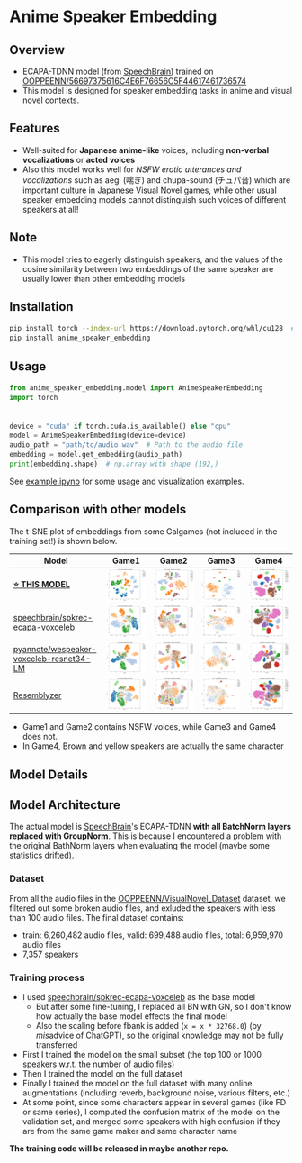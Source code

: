 # Anime Speaker Embedding

## Overview

- ECAPA-TDNN model (from [SpeechBrain](https://github.com/speechbrain/speechbrain)) trained on [OOPPEENN/56697375616C4E6F76656C5F44617461736574](https://huggingface.co/datasets/OOPPEENN/56697375616C4E6F76656C5F44617461736574)
- This model is designed for speaker embedding tasks in anime and visual novel contexts.

## Features

- Well-suited for **Japanese anime-like** voices, including **non-verbal vocalizations** or **acted voices**
- Also this model works well for *NSFW erotic utterances and vocalizations* such as aegi (喘ぎ) and chupa-sound (チュパ音) which are important culture in Japanese Visual Novel games, while other usual speaker embedding models cannot distinguish such voices of different speakers at all!

## Note

- This model tries to eagerly distinguish speakers, and the values of the cosine similarity between two embeddings of the same speaker are usually lower than other embedding models

## Installation

```bash
pip install torch --index-url https://download.pytorch.org/whl/cu128  # if you want to use GPU
pip install anime_speaker_embedding
```

## Usage

```python
from anime_speaker_embedding.model import AnimeSpeakerEmbedding
import torch


device = "cuda" if torch.cuda.is_available() else "cpu"
model = AnimeSpeakerEmbedding(device=device)
audio_path = "path/to/audio.wav"  # Path to the audio file
embedding = model.get_embedding(audio_path)
print(embedding.shape)  # np.array with shape (192,)
```

See [example.ipynb](example.ipynb) for some usage and visualization examples.

## Comparison with other models

The t-SNE plot of embeddings from some Galgames (not included in the training set!) is shown below.

| Model | Game1 | Game2 | Game3 | Game4 |
|-------|-------|-------|-------|-------|
| [**⭐ THIS MODEL**](https://huggingface.co/litagin/anime_speaker_embedding_ecapa_tdnn_groupnorm) | ![game1](https://raw.githubusercontent.com/litagin02/anime_speaker_embedding/refs/heads/main/assets/anime_1.jpg) | ![game2](https://raw.githubusercontent.com/litagin02/anime_speaker_embedding/refs/heads/main/assets/anime_2.jpg) | ![game3](https://raw.githubusercontent.com/litagin02/anime_speaker_embedding/refs/heads/main/assets/anime_3.jpg) | ![game4](https://raw.githubusercontent.com/litagin02/anime_speaker_embedding/refs/heads/main/assets/anime_4.jpg) |
| [speechbrain/spkrec-ecapa-voxceleb](https://huggingface.co/speechbrain/spkrec-ecapa-voxceleb) | ![game1](https://raw.githubusercontent.com/litagin02/anime_speaker_embedding/refs/heads/main/assets/vanilla_1.jpg) | ![game2](https://raw.githubusercontent.com/litagin02/anime_speaker_embedding/refs/heads/main/assets/vanilla_2.jpg) | ![game3](https://raw.githubusercontent.com/litagin02/anime_speaker_embedding/refs/heads/main/assets/vanilla_3.jpg) | ![game4](https://raw.githubusercontent.com/litagin02/anime_speaker_embedding/refs/heads/main/assets/vanilla_4.jpg) |
| [pyannote/wespeaker-voxceleb-resnet34-LM](https://huggingface.co/pyannote/wespeaker-voxceleb-resnet34-LM) | ![game1](https://raw.githubusercontent.com/litagin02/anime_speaker_embedding/refs/heads/main/assets/resnet34_1.jpg) | ![game2](https://raw.githubusercontent.com/litagin02/anime_speaker_embedding/refs/heads/main/assets/resnet34_2.jpg) | ![game3](https://raw.githubusercontent.com/litagin02/anime_speaker_embedding/refs/heads/main/assets/resnet34_3.jpg) | ![game4](https://raw.githubusercontent.com/litagin02/anime_speaker_embedding/refs/heads/main/assets/resnet34_4.jpg) |
| [Resemblyzer](https://github.com/resemble-ai/Resemblyzer) | ![game1](https://raw.githubusercontent.com/litagin02/anime_speaker_embedding/refs/heads/main/assets/resemblyzer_1.jpg) | ![game2](https://raw.githubusercontent.com/litagin02/anime_speaker_embedding/refs/heads/main/assets/resemblyzer_2.jpg) | ![game3](https://raw.githubusercontent.com/litagin02/anime_speaker_embedding/refs/heads/main/assets/resemblyzer_3.jpg) | ![game4](https://raw.githubusercontent.com/litagin02/anime_speaker_embedding/refs/heads/main/assets/resemblyzer_4.jpg) |


- Game1 and Game2 contains NSFW voices, while Game3 and Game4 does not.
- In Game4, Brown and yellow speakers are actually the same character

## Model Details

## Model Architecture

The actual model is [SpeechBrain](https://github.com/speechbrain/speechbrain)'s ECAPA-TDNN **with all BatchNorm layers replaced with GroupNorm**. This is because I encountered a problem with the original BathNorm layers when evaluating the model (maybe some statistics drifted).

### Dataset

From all the audio files in the [OOPPEENN/VisualNovel_Dataset](https://huggingface.co/datasets/OOPPEENN/VisualNovel_Dataset) dataset, we filtered out some broken audio files, and exluded the speakers with less than 100 audio files. The final dataset contains:

- train: 6,260,482 audio files, valid: 699,488 audio files, total: 6,959,970 audio files
- 7,357 speakers

### Training process

- I used [speechbrain/spkrec-ecapa-voxceleb](https://huggingface.co/speechbrain/spkrec-ecapa-voxceleb) as the base model
    - But after some fine-tuning, I replaced all BN with GN, so I don't know how actually the base model effects the final model
    - Also the scaling before fbank is added (`x = x * 32768.0`) (by *mis*advice of ChatGPT), so the original knowledge may not be fully transferred
- First I trained the model on the small subset (the top 100 or 1000 speakers w.r.t. the number of audio files)
- Then I trained the model on the full dataset
- Finally I trained the model on the full dataset with many online augmentations (including reverb, background noise, various filters, etc.)
- At some point, since some characters appear in several games (like FD or same series), I computed the confusion matrix of the model on the validation set, and merged some speakers with high confusion if they are from the same game maker and same character name

**The training code will be released in maybe another repo.**
